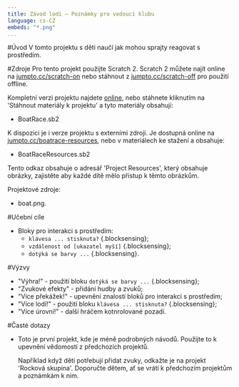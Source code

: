 ```yaml
---
title: Závod lodí — Poznámky pro vedoucí klubu
language: cs-CZ
embeds: "*.png"
...
```


#Úvod
V tomto projektu s děti naučí jak mohou sprajty reagovat s prostředím.

#Zdroje
Pro tento projekt použijte Scratch 2. Scratch 2 můžete najít online na [jumpto.cc/scratch-on](http://jumpto.cc/scratch-on) nebo stáhnout z [jumpto.cc/scratch-off](http://jumpto.cc/scratch-off) pro použití offline.

Kompletní verzi projektu najdete <a href="http://scratch.mit.edu/projects/63957956/#editor">online</a>, nebo stáhnete kliknutím na 'Stáhnout materiály k projektu' a tyto materiály obsahují:

+ BoatRace.sb2

K dispozici je i verze projektu s externími zdroji. Je dostupná online na [jumpto.cc/boatrace-resources](http://jumpto.cc/boatrace-resources), nebo v materiálech ke stažení a obsahuje:

+ BoatRaceResources.sb2 

Tento odkaz obsahuje o adresář 'Project Resources', který obsahuje obrázky, zajistěte aby každé dítě mělo přístup k těmto obrázkům.

Projektové zdroje:
+ boat.png.

#Učební cíle
+ Bloky pro interakci s prostředím:
	+ `klávesa ... stisknuta?` {.blocksensing};
	+ `vzdálenost od [ukazatel myší]` {.blocksensing};
	+ `dotýká se barvy ...` {.blocksensing}.

#Výzvy
+ "Výhra!" - použití bloku `dotýká se barvy ...` {.blocksensing};
+ "Zvukové efekty" - přidání hudby a zvuků;
+ "Více překážek!" - upevnění znalostí bloků pro interakci s prostředím;
+ "Více lodí!" - použití bloku `klávesa ... stisknuta?` {.blocksensing};
+ "Více úrovní!" - další hráčem kotnrolované pozadí.

#Časté dotazy
+ Toto je první projekt, kde je méně podrobných návodů. Použijte to k upevnění vědomostí z předchozích projektů. 

	Například když děti potřebují přidat zvuky, odkažte je na projekt 'Rocková skupina'. Doporučte dětem, ať se vrátí k předchozím projektům a poznámkám k nim.

